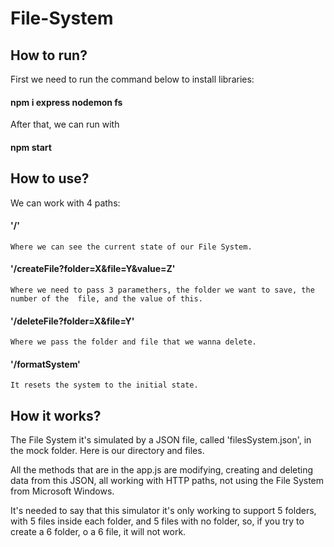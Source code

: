 # File-System

## How to run?

First we need to run the command below to install libraries:
#### npm i express nodemon fs

After that, we can run with 
#### npm start

## How to use?

We can work with 4 paths:

#### '/' 
    Where we can see the current state of our File System.
#### '/createFile?folder=X&file=Y&value=Z' 
    Where we need to pass 3 paramethers, the folder we want to save, the number of the  file, and the value of this. 
#### '/deleteFile?folder=X&file=Y' 
    Where we pass the folder and file that we wanna delete.
#### '/formatSystem' 
    It resets the system to the initial state. 

## How it works?

The File System it's simulated by a JSON file, called 'filesSystem.json', in the mock folder. Here is our directory and files.

All the methods that are in the app.js are modifying, creating and deleting data from this JSON, all working with HTTP paths, not using the File System from Microsoft Windows.

It's needed to say that this simulator it's only working to support 5 folders, with 5 files inside each folder, and 5 files with no folder, so, if you try to create a 6 folder, o a 6 file, it will not work.